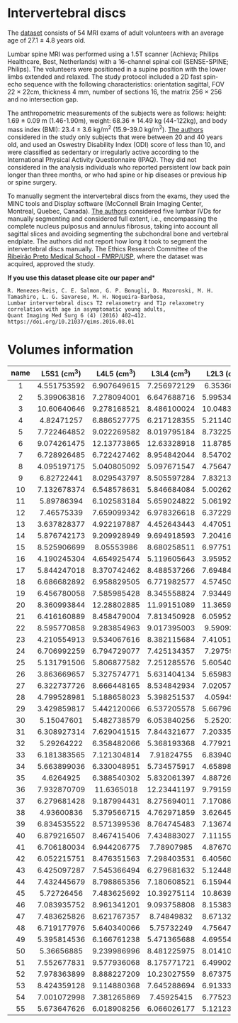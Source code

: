 # Intervertebral discs

The [dataset](https://doi.org/10.21037/qims.2016.08.01) consists of 54 MRI exams of adult volunteers with an average age of 27.1 $\pm$ 4.8 years old.

Lumbar spine MRI was performed using a 1.5T scanner (Achieva; Philips Healthcare, Best, Netherlands) with a 16-channel spinal coil (SENSE-SPINE; Philips). 
The volunteers were positioned in a supine position with the lower limbs extended and relaxed.
The study protocol included a 2D fast spin-echo sequence with the following characteristics: orientation sagittal, FOV 22 $\times$ 22cm, thickness  $4$ mm, number of sections 16, the matrix  256 $\times$ 256 and no intersection gap.

The anthropometric measurements of the subjects were as follows: height: 1.69 $\pm$ 0.09 m (1.46-1.90m), weight: 68.36 $\pm$ 14.49 kg (44-122kg), and body mass index (BMI): 23.4 $\pm$ 3.6 kg/m<sup>2</sup> (15.9-39.0 kg/m<sup>2</sup>).
[The authors](https://doi.org/10.21037/qims.2016.08.01) considered in the study only subjects that were between 20 and 40 years old, and used an Oswestry Disability Index (ODI) score of less than 10, and were classified as sedentary or irregularly active according to the International Physical Activity Questionnaire (IPAQ).
They did not considered in the analysis individuals who reported persistent low back pain longer than three months, or who had spine or hip diseases or previous hip or spine surgery.

To manually segment the intervertebral discs from the exams, they used the MINC tools and Display software (McConnell Brain Imaging Center, Montreal, Quebec, Canada).
[The authors](https://doi.org/10.21037/qims.2016.08.01) considered five lumbar IVDs for manually segmenting and considered full extent, i.e., encompassing the complete nucleus pulposus and annulus fibrosus, taking into account all sagittal slices and avoiding segmenting the subchondral bone and vertebral endplate.
The authors did not report how long it took to segment the intervertebral discs manually.
The Ethics Research Committee of the [Ribeirão Preto Medical School - FMRP/USP](https://www.fmrp.usp.br/en/), where the dataset was acquired, approved the study.

**If you use this dataset please cite our paper and***
```
R. Menezes-Reis, C. E. Salmon, G. P. Bonugli, D. Mazoroski, M. H. Tamashiro, L. G. Savarese, M. H. Nogueira-Barbosa, 
Lumbar intervertebral discs T2 relaxometry and T1ρ relaxometry correlation with age in asymptomatic young adults, 
Quant Imaging Med Surg 6 (4) (2016) 402–412. https://doi.org/10.21037/qims.2016.08.01
```



# Volumes information

name  |   L5S1 (cm<sup>3</sup>)  |   L4L5 (cm<sup>3</sup>)  |   L3L4 (cm<sup>3</sup>)  |   L2L3 (cm<sup>3</sup>)  |   L1L2 (cm<sup>3</sup>)
:--: | :--: | :--: | :--: | :--: | :--: 
1  |  4.551753592  |  6.907649615  |  7.256972129  |  6.35360786  |  4.864519098
2  |  5.399063816  |  7.278094001  |  6.647688716  |  5.995349227  |  4.853145838
3  |  10.60640646  |  9.278168521  |  8.486100024  |  10.04830281  |  8.917472713
4  |  4.82471257  |  6.886527775  |  6.217128355  |  5.211404468  |  4.397401775
5  |  7.722464852  |  9.022269582  |  8.019795184  |  8.732250652  |  6.778481667
6  |  9.074261475  |  12.13773865  |  12.63328918  |  11.87859009  |  9.447142944
7  |  6.728926485  |  6.722427462  |  8.954842044  |  8.547028317  |  6.201693202
8  |  4.095197175  |  5.040805092  |  5.097671547  |  4.756472814  |  4.150438874
9  |  6.82722441  |  8.029543797  |  8.505597284  |  7.832135952  |  5.990475107
10  |  7.132678374  |  6.548578631  |  5.846684084  |  5.002623397  |  3.432296826
11  |  5.89786394  |  6.102583184  |  5.659024822  |  5.061927026  |  3.715816758
12  |  7.46575339  |  7.659099342  |  6.978326618  |  6.372292665  |  5.124480129
13  |  3.637828377  |  4.922197887  |  4.452643443  |  4.470515757  |  3.545217293
14  |  5.876742173  |  9.209928949  |  9.694918593  |  7.204167763  |  6.141577389
15  |  8.525906699  |  8.05553986  |  8.680258511  |  6.977514306  |  5.792254861
16  |  4.190245304  |  4.654925474  |  5.119605643  |  3.959529975  |  2.766959191
17  |  5.844247018  |  8.370742462  |  8.488537266  |  7.694844003  |  5.818250923
18  |  6.686682892  |  6.958829505  |  6.771982577  |  4.574500227  |  3.197519604
19  |  6.456780058  |  7.585985428  |  8.345558824  |  7.934495574  |  6.519333161
20  |  8.360993844  |  12.28802885  |  11.99151089  |  11.36597987  |  8.093721499
21  |  6.416160889  |  8.458479004  |  7.813450928  |  6.059526978  |  5.227651978
22  |  8.595770858  |  9.283854963  |  9.017395003  |  9.59093382  |  7.413760973
23  |  4.210554913  |  9.534067616  |  8.382115684  |  7.410511656  |  5.702893206
24  |  6.706992259  |  6.794729077  |  7.425134357  |  7.29759102  |  5.415311337
25  |  5.131791506  |  5.806877582  |  7.251285576  |  5.605407851  |  3.831174409
26  |  3.863669657  |  5.327574771  |  5.631404134  |  5.659837363  |  4.381154428
27  |  6.322737726  |  8.666448165  |  8.534842934  |  7.020570401  |  5.603783225
28  |  4.799528981  |  5.188658023  |  5.398251537  |  4.05945266  |  3.290943111
29  |  3.429859817  |  5.442120066  |  6.537205578  |  5.667961143  |  4.736163604
30  |  5.15047601  |  5.482738579  |  6.053840256  |  5.25202325  |  4.66629877
31  |  6.308927314  |  7.629041515  |  7.844321677  |  7.203355459  |  5.958792409
32  |  5.29264222  |  6.358482066  |  5.368193368  |  4.779219368  |  3.99689942
33  |  6.181383565  |  7.121304814  |  7.91824755  |  6.839409677  |  5.265833653
34  |  5.663899036  |  6.330048951  |  5.734575917  |  4.658987517  |  3.306378238
35  |  4.6264925  |  6.388540302  |  5.832061397  |  4.887265826  |  3.581774439
36  |  7.932870709  |  11.6365018  |  12.23441197  |  9.791591465  |  6.366606016
37  |  6.279681428  |  9.187994431  |  8.275694011  |  7.170860021  |  5.494924344
38  |  4.93600836  |  5.379566715  |  4.762971859  |  3.626455122  |  2.733651766
39  |  6.834535522  |  8.571399536  |  8.764745483  |  7.136740112  |  4.8734552
40  |  6.879216507  |  8.467415406  |  7.434883027  |  7.111556602  |  5.5566652
41  |  6.706180034  |  6.944206775  |  7.78907985  |  4.876704875  |  3.686571168
42  |  6.052215751  |  8.476351563  |  7.298403531  |  6.405600161  |  5.382816318
43  |  6.425097287  |  7.545366494  |  6.279681632  |  5.124480172  |  4.5558156
44  |  7.432445679  |  8.798865356  |  7.180608521  |  6.159449463  |  5.274769897
45  |  5.72726456  |  7.483625692  |  10.39275114  |  10.86393035  |  9.253797248
46  |  7.083935752  |  8.961341201  |  9.093758808  |  8.153837516  |  6.360106995
47  |  7.483625826  |  8.621767357  |  8.74849832  |  8.671322413  |  6.473840014
48  |  6.719177976  |  5.640340066  |  5.75732249  |  4.756472863  |  4.091135327
49  |  5.395814536  |  6.166761238  |  5.471365688  |  4.695544718  |  3.594772557
50  |  5.36656885  |  9.239986996  |  8.481225975  |  8.014108644  |  5.850746118
51  |  7.552677831  |  9.577936068  |  8.175771721  |  6.499023625  |  5.279644318
52  |  7.978363899  |  8.888227209  |  10.23027559  |  8.673759429  |  6.438907674
53  |  8.424359128  |  9.114880368  |  7.645288694  |  6.913336179  |  6.001035764
54  |  7.001072998  |  7.381265869  |  7.45925415  |  6.775231934  |  5.520108032
55  |  5.673647626  |  6.018908256  |  6.066026177  |  5.121230617  |  4.410399908

